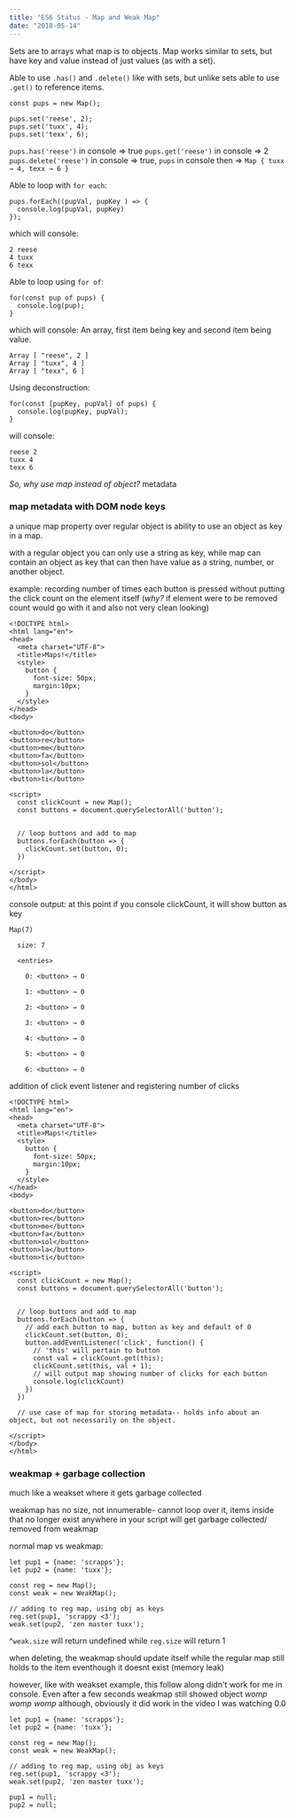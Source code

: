 ```yaml
---
title: "ES6 Status - Map and Weak Map"
date: "2018-05-14"
---
```


Sets are to arrays what map is to objects. Map works similar to sets, but have key and value instead of just values (as with a set).

Able to use `.has()` and `.delete()` like with sets, but unlike sets able to use `.get()` to reference items.

```
const pups = new Map();

pups.set('reese', 2);
pups.set('tuxx', 4);
pups.set('texx', 6);

```

`pups.has('reese')` in console => true
`pups.get('reese')` in console => 2
`pups.delete('reese')` in console => true, `pups` in console then => `Map { tuxx → 4, texx → 6 }`

Able to loop with `for each`:

```
pups.forEach((pupVal, pupKey ) => {
  console.log(pupVal, pupKey)
});

```

which will console:

```
2 reese
4 tuxx
6 texx

```

Able to loop using `for of`:

```
for(const pup of pups) {
  console.log(pup);
}

```

which will console:
An array, first item being key and second item being value.

```
Array [ "reese", 2 ]
Array [ "tuxx", 4 ]
Array [ "texx", 6 ]

```

Using deconstruction:

```
for(const [pupKey, pupVal] of pups) {
  console.log(pupKey, pupVal);
}

```

will console:

```
reese 2
tuxx 4
texx 6

```

_So, why use map instead of object?_ metadata

### map metadata with DOM node keys

a unique map property over regular object is ability to use an object as key in a map.

with a regular object you can only use a string as key, while map can contain an object as key that can then have value as a string, number, or another object.

example:
recording number of times each button is pressed without putting the click count on the element itself (_why?_ if element were to be removed count would go with it and also not very clean looking)

```
<!DOCTYPE html>
<html lang="en">
<head>
  <meta charset="UTF-8">
  <title>Maps!</title>
  <style>
    button {
      font-size: 50px;
      margin:10px;
    }
  </style>
</head>
<body>

<button>do</button>
<button>re</button>
<button>me</button>
<button>fa</button>
<button>sol</button>
<button>la</button>
<button>ti</button>

<script>
  const clickCount = new Map();
  const buttons = document.querySelectorAll('button');


  // loop buttons and add to map
  buttons.forEach(button => {
    clickCount.set(button, 0);
  })

</script>
</body>
</html>

```

console output: at this point if you console clickCount, it will show button as key

```
Map(7)
​
  size: 7
  ​
  <entries>
  ​​
    0: <button> → 0
    ​​
    1: <button> → 0
    ​​
    2: <button> → 0
    ​​
    3: <button> → 0
    ​​
    4: <button> → 0
    ​​
    5: <button> → 0
    ​​
    6: <button> → 0

```

addition of click event listener and registering number of clicks

```
<!DOCTYPE html>
<html lang="en">
<head>
  <meta charset="UTF-8">
  <title>Maps!</title>
  <style>
    button {
      font-size: 50px;
      margin:10px;
    }
  </style>
</head>
<body>

<button>do</button>
<button>re</button>
<button>me</button>
<button>fa</button>
<button>sol</button>
<button>la</button>
<button>ti</button>

<script>
  const clickCount = new Map();
  const buttons = document.querySelectorAll('button');


  // loop buttons and add to map
  buttons.forEach(button => {
    // add each button to map, button as key and default of 0
    clickCount.set(button, 0);
    button.addEventListener('click', function() {
      // 'this' will pertain to button
      const val = clickCount.get(this);
      clickCount.set(this, val + 1);
      // will output map showing number of clicks for each button
      console.log(clickCount)
    })
  })

  // use case of map for storing metadata-- holds info about an object, but not necessarily on the object.

</script>
</body>
</html>

```

### weakmap + garbage collection

much like a weakset where it gets garbage collected

weakmap has no size, not innumerable- cannot loop over it, items inside that no longer exist anywhere in your script will get garbage collected/ removed from weakmap

normal map vs weakmap:

```
let pup1 = {name: 'scrapps'};
let pup2 = {name: 'tuxx'};

const reg = new Map();
const weak = new WeakMap();

// adding to reg map, using obj as keys
reg.set(pup1, 'scrappy <3');
weak.set(pup2, 'zen master tuxx');

```

^`weak.size` will return undefined while `reg.size` will return 1

when deleting, the weakmap should update itself while the regular map still holds to the item eventhough it doesnt exist (memory leak)

however, like with weakset example, this follow along didn't work for me in console. Even after a few seconds weakmap still showed object _womp womp womp_ although, obviously it did work in the video I was watching 0.0

```
let pup1 = {name: 'scrapps'};
let pup2 = {name: 'tuxx'};

const reg = new Map();
const weak = new WeakMap();

// adding to reg map, using obj as keys
reg.set(pup1, 'scrappy <3');
weak.set(pup2, 'zen master tuxx');

pup1 = null;
pup2 = null;

```
